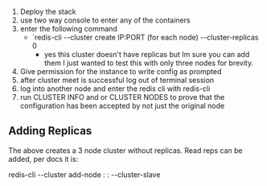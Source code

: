 1. Deploy the stack
2. use two way console to enter any of the containers
3. enter the following command
    * `redis-cli --cluster create IP:PORT (for each node) --cluster-replicas 0
        * yes this cluster doesn't have replicas but Im sure you can add them I just wanted to test this with only three nodes for brevity.
4. Give permission for the instance to write config as prompted
5. after cluster meet is successful log out of terminal session
6. log into another node and enter the redis cli with redis-cli
7. run CLUSTER INFO and or CLUSTER NODES to prove that the configuration has been accepted by not just the original node



## Adding Replicas
The above creates a 3 node cluster without replicas.  Read reps can be added, per docs it is:

redis-cli --cluster add-node <new-node-ip>:<new-node-port> <existing-master-node-ip>:<existing-master-node-port> --cluster-slave

